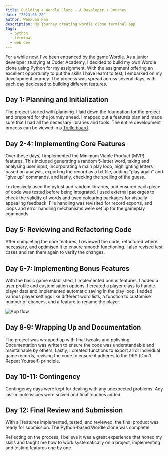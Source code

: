 ```yaml
---
title: Building a Wordle Clone - A Developer's Journey
date: "2023-05-20"
author: Wenxuan Pan
description: My journey creating wordle clone terminal app
tags:
  - python
  - terminal
  - web dev
---
```


For a while now, I've been entranced by the game Wordle. As a junior developer studying at Coder Academy, I decided to build my own Wordle clone using Python for my assignment. With the assignment offering an excellent opportunity to put the skills I have learnt to test, I embarked on my development journey. The process was spread across several days, with each day dedicated to building different features.

## Day 1: Planning and Initialization

The project started with planning. I laid down the foundation for the project and prepared for the journey ahead. I mapped out a features plan and made sure that I had all the necessary libraries and tools. The entire development process can be viewed in a [Trello board](https://trello.com/b/QJX1M5UE/t1a3-implementation-plan).

## Day 2-4: Implementing Core Features

Over these days, I implemented the Minimum Viable Product (MVP) features. This included generating a random 5-letter word, taking and analysing user input, incorporating a main play loop, highlighting letters based on analysis, exporting the record as a txt file, adding "play again" and "give up" commands, and lastly, checking the spelling of the guess.

I extensively used the pytest and random libraries, and ensured each piece of code was tested before being integrated. I used external packages to check the validity of words and used colouring packages for visually appealing feedback. File handling was revisited for record exports, and loops and error handling mechanisms were set up for the gameplay commands.

## Day 5: Reviewing and Refactoring Code

After completing the core features, I reviewed the code, refactored where necessary, and optimised it to ensure smooth functioning. I also revised test cases and ran them again to verify the changes.

## Day 6-7: Implementing Bonus Features

With the basic game established, I implemented bonus features. I added a user profile and customisation options. I created a player class to handle player data and implemented automatic saving in the play loop. I added various player settings like different word lists, a function to customise number of chances, and a feature to rename the player.

![App flow](@images/blog-img/terminal-1-app-flow.png)

## Day 8-9: Wrapping Up and Documentation

The project was wrapped up with final tweaks and polishing. Documentation was written to ensure the code was understandable and maintainable by others. Lastly, I created functions to export all or individual game records, revising the code to ensure it adheres to the DRY (Don't Repeat Yourself) principle.

## Day 10-11: Contingency

Contingency days were kept for dealing with any unexpected problems. Any last-minute issues were solved and final touches added.

## Day 12: Final Review and Submission

With all features implemented, tested, and reviewed, the final product was ready for submission. The Python-based Wordle clone was complete!

Reflecting on the process, I believe it was a great experience that honed my skills and taught me how to work systematically on a project, implementing and testing features one by one.
